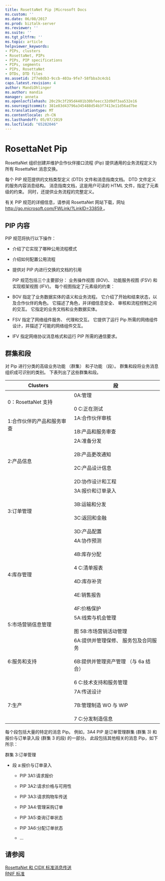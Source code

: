 ```yaml
---
title: RosettaNet Pip |Microsoft Docs
ms.custom: ''
ms.date: 06/08/2017
ms.prod: biztalk-server
ms.reviewer: ''
ms.suite: ''
ms.tgt_pltfrm: ''
ms.topic: article
helpviewer_keywords:
- PIPs, clusters
- RosettaNet, PIPs
- PIPs, PIP specifications
- PIPs, segments
- PIPs, RosettaNet
- DTDs, DTD files
ms.assetid: 2f7e8db3-9ccb-403a-9fe7-58fbba3c4cb1
caps.latest.revision: 4
author: MandiOhlinger
ms.author: mandia
manager: anneta
ms.openlocfilehash: 20c29c3f295d4401b30bfeecc32d9df3aa532e16
ms.sourcegitcommit: 381e83d43796a345488d54b3f7413e11d56ad7be
ms.translationtype: MT
ms.contentlocale: zh-CN
ms.lasthandoff: 05/07/2019
ms.locfileid: "65282046"
---
```

# <a name="rosettanet-pips"></a>RosettaNet Pip
RosettaNet 组织创建并维护合作伙伴接口流程 (Pip) 提供通用的业务流程定义为所有 RosettaNet 消息交换。  
  
 每个 PIP 规范提供的文档类型定义 (DTD) 文件和消息指南文档。 DTD 文件定义的服务内容消息结构。 消息指南文档，这是用户可读的 HTML 文件，指定了元素级的约束。 同时，还提供业务流程的完整定义。  
  
 有关 PIP 规范的详细信息，请参阅 RosettaNet 网站下载，网址[ http://go.microsoft.com/FWLink/?LinkID=33859 ](http://go.microsoft.com/FWLink/?LinkID=33859)。  
  
## <a name="pip-contents"></a>PIP 内容  
 PIP 规范将执行以下操作：  
  
- 介绍了它实现了哪种公用流程模式  
  
- 介绍如何配置公用流程  
  
- 提供对 PIP 内进行交换的文档的引用  
  
  PIP 规范包括三个主要部分： 业务操作视图 (BOV)、 功能服务视图 (FSV) 和实现框架视图 (IFV)。 每个视图指定了元素级的约束：  
  
- BOV 指定了业务数据实体的语义和业务流程。 它介绍了开始和结束状态，以及合作伙伴的角色。 它描述了角色，并详细信息安全、 审核和流程控制之间的交互。 它指定的业务文档和业务数据实体。  
  
- FSV 指定了网络组件服务、 代理和交互。 它提供了运行 Pip 所需的网络组件设计，并描述了可能的网络组件交互。  
  
- IFV 指定网络协议消息格式和运行 PIP 所需的通信要求。  
  
## <a name="clusters-and-segments"></a>群集和段  
 对 Pip 进行分类的高级业务功能 （群集） 和子功能 （段）。 群集和段将业务消息组织成可识别的类别。 下表列出了这些群集和段。  
  
|Clusters|段|  
|--------------|--------------|  
|0：RosettaNet 支持|0A:管理<br /><br /> 0 C:正在测试|  
|1:合作伙伴的产品和服务审查|1A:合作伙伴审核<br /><br /> 1B:产品和服务审查|  
|2:产品信息|2A:准备分发<br /><br /> 2B:产品更改通知<br /><br /> 2C:产品设计信息<br /><br /> 2D:协作设计和工程|  
|3:订单管理|3A:报价和订单录入<br /><br /> 3B:运输和分发<br /><br /> 3C:返回和金融<br /><br /> 3D:产品配置|  
|4:库存管理|4A:协作预测<br /><br /> 4B:库存分配<br /><br /> 4 C:清单报表<br /><br /> 4D:库存补货<br /><br /> 4E:销售报告<br /><br /> 4F:价格保护|  
|5:市场营销信息管理|5A:线索与机会管理<br /><br /> 图 5B:市场营销活动管理|  
|6:服务和支持|6A:提供并管理保修、 服务包及合同服务<br /><br /> 6B:提供并管理资产管理 （与 6a 结合）<br /><br /> 6 C:技术支持和服务管理|  
|7:生产|7A:传送设计<br /><br /> 7B:管理制造 WO 与 WIP<br /><br /> 7 C:分发制造信息|  
  
 每个段包括大量的特定的消息 Pip。 例如，3A4 PIP 是订单管理群集 (群集 3) 和报价与订单录入段 (群集 3 的段) 的一部分。 此段包括其他相关的消息 Pip，如下所示：  
  
 群集 3:订单管理  
  
-   段 a:报价与订单录入  
  
    -   PIP 3A1:请求报价  
  
    -   PIP 3A2:请求价格与可用性  
  
    -   PIP 3A3:请求购物车传送  
  
    -   PIP 3A4:管理采购订单  
  
    -   PIP 3A5:查询订单状态  
  
    -   PIP 3A6:分配订单状态  
  
    -   …  
  
## <a name="see-also"></a>请参阅  
 [RosettaNet 和 CIDX 标准消息传送](../../adapters-and-accelerators/accelerator-rosettanet/rosettanet-and-cidx-messaging-standards.md)   
 [RNIF 标准](../../adapters-and-accelerators/accelerator-rosettanet/rnif-standard.md)